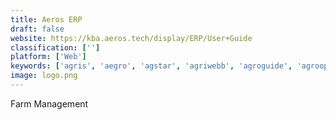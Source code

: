 ```yaml
---
title: Aeros ERP
draft: false 
website: https://kba.aeros.tech/display/ERP/User+Guide
classification: ['']
platform: ['Web']
keywords: ['agris', 'aegro', 'agstar', 'agriwebb', 'agroguide', 'agroop_cooperation', 'agworld', 'bovisync', 'cattlelink', 'cropio', 'granular', 'land.db', 'millmaster', 'navfarm', 'picktrace', 'probity_farms', 'profit_zone_manager', 'sbi_nursery_software']
image: logo.png
---
```

Farm Management